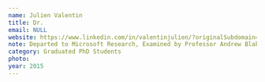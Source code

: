 ```yaml
---
name: Julien Valentin
title: Dr.
email: NULL
website: https://www.linkedin.com/in/valentinjulien/?originalSubdomain=ch
note: Departed to Microsoft Research, Examined by Professor Andrew Blake
category: Graduated PhD Students
photo: 
year: 2015
---
```


